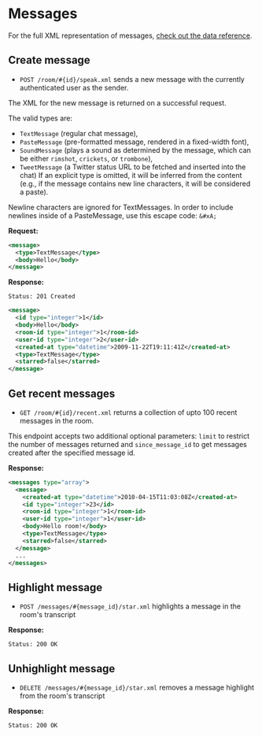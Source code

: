Messages
========

For the full XML representation of messages, [check out the data reference](https://github.com/37signals/basecamp-classic-api/blob/master/sections/data_reference.md#message).


Create message
--------------

* `POST /room/#{id}/speak.xml` sends a new message with the currently authenticated user as the sender.

The XML for the new message is returned on a successful request.

The valid types are:

* `TextMessage` (regular chat message),
* `PasteMessage` (pre-formatted message, rendered in a fixed-width font),
* `SoundMessage` (plays a sound as determined by the message, which can be either `rimshot`, `crickets`, or `trombone`),
* `TweetMessage` (a Twitter status URL to be fetched and inserted into the chat)
If an explicit type is omitted, it will be inferred from the content (e.g., if the message contains new line characters, it will be considered a paste).

Newline characters are ignored for TextMessages. In order to include newlines inside of a PasteMessage, use this escape code: `&#xA;`

**Request:**

``` xml
<message>
  <type>TextMessage</type>
  <body>Hello</body>
</message>
```

**Response:**

    Status: 201 Created

``` xml
<message>
  <id type="integer">1</id>
  <body>Hello</body>
  <room-id type="integer">1</room-id>
  <user-id type="integer">2</user-id>
  <created-at type="datetime">2009-11-22T19:11:41Z</created-at>
  <type>TextMessage</type>
  <starred>false</starred>
</message>
```

Get recent messages
-------------------

* `GET /room/#{id}/recent.xml` returns a collection of upto 100 recent messages in the room. 

This endpoint accepts two additional optional parameters: `limit` to restrict the number of messages returned and `since_message_id` to get messages created after the specified message id.

**Response:**

``` xml
<messages type="array">
  <message>
    <created-at type="datetime">2010-04-15T11:03:08Z</created-at>
    <id type="integer">23</id>
    <room-id type="integer">1</room-id>
    <user-id type="integer">1</user-id>
    <body>Hello room!</body>
    <type>TextMessage</type>
    <starred>false</starred>
  </message>
  ...
</messages>
```


Highlight message
-----------------

* `POST /messages/#{message_id}/star.xml` highlights a message in the room's transcript

**Response:**

    Status: 200 OK


Unhighlight message
-------------------

* `DELETE /messages/#{message_id}/star.xml` removes a message highlight from the room's transcript

**Response:**

    Status: 200 OK
